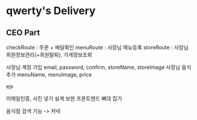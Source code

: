 # qwerty's Delivery

## CEO Part
checkRoute : 주문 + 배달확인
menuRoute : 사장님 메뉴등록
storeRoute : 사장님 회원정보관리(+회원탈퇴), 가게정보조회

사장님 계정 가입 email, password, confirm, storeName, storeImage
사장님 음식 추가 menuName, menuImage, price

ejs

이메일인증, 사진 넣기
설계 보완
프론트엔드 뼈대 잡기

음식점 검색 기능 -> 저녁